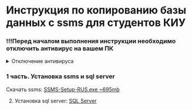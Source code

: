 <h1>Инструкция по копированию базы данных с ssms для студентов КИУ</h1>
<h3>!!!Перед началом выполнения инструкции необходимо отключить антивирус на вашем ПК</h3>
<details>
<summary>Отключение антивируса</summary>
Нажимаем на значок антивируса
![Как найти антивирус](images/antivirus1.png)

Переходим в раздел "Защита от вирусов и угроз"
![Переход в нужный раздел](images/antivirus2.png)

Переходим в управление настройками
![Управление нстройками](images/antivirus3.png)

Переключаем все ползунки
![Переключение полузнков](images/antivirus4.png)

Готово
</details>
<h3>1 часть. Установка ssms и sql server</h3>
    Скачать ssms: <a href="https://github.com/MaksimFomin06/instructions-for-copying-a-database-from-SSMS/raw/refs/heads/main/ssms/SSMS-Setup-RUS.exe?download=" download>SSMS-Setup-RUS.exe ~695mb</a>

2) Установка sql server: <a href="https://github.com/MaksimFomin06/instructions-for-copying-a-database-from-SSMS/raw/refs/heads/main/sql%20server/SQL2022-SSEI-Dev.exe?download=" download>SQL Server </a>
